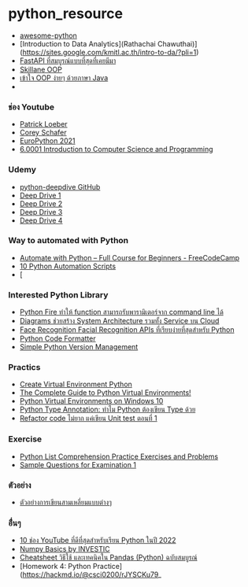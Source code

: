 # python_resource

- [awesome-python](https://github.com/vinta/awesome-python)
- [Introduction to Data Analytics](Rathachai Chawuthai)](https://sites.google.com/kmitl.ac.th/intro-to-da/?pli=1)
- [FastAPI ที่สมบูรณ์แบบที่สุดที่เคยมีมา](https://www.facebook.com/stackpython/posts/pfbid0K9RaqVDmYJwmitwBJVjpADAPy1erFkWacdgYmNrgFxYEW46VFuis8Nq6Q6rrphvMl)
- [Skillane OOP](https://www.skilllane.com/courses/class-and-object-in-java)
- [เข้าใจ OOP ง่ายๆ ด้วยภาษา Java](https://www.skilllane.com/courses/oop-with-java)
- 

### ช่อง Youtube
- [Patrick Loeber](https://www.youtube.com/c/PythonEngineer)
- [Corey Schafer](https://www.youtube.com/c/Coreyms)
- [EuroPython 2021](https://www.youtube.com/playlist?list=PL8uoeex94UhFuRtXhkqOrROsdNI6ejuiq)
- [6.0001 Introduction to Computer Science and Programming](https://www.youtube.com/playlist?list=PLUl4u3cNGP63WbdFxL8giv4yhgdMGaZNA)

### Udemy
- [python-deepdive GitHub](https://github.com/fbaptiste/python-deepdive)
- [Deep Drive 1](https://www.udemy.com/course/python-3-deep-dive-part-1/learn/lecture/7065310?start=0#overview)
- [Deep Drive 2](https://www.udemy.com/course/python-3-deep-dive-part-2/learn/lecture/10059290#overview)
- [Deep Drive 3](https://www.udemy.com/course/python-3-deep-dive-part-3/learn/lecture/11601094#overview)
- [Deep Drive 4](https://www.udemy.com/course/python-3-deep-dive-part-4/)

### Way to automated with Python
- [Automate with Python – Full Course for Beginners - FreeCodeCamp](https://www.youtube.com/watch?v=PXMJ6FS7llk)
- [10 Python Automation Scripts](https://www.techstarthailand.com/blog/detail/10-Python-Automation-Scripts-for-Your-Daily-Problems/2219)
- [

### Interested Python Library
- [Python Fire ทำให้ function สามารถรับพารามิเตอร์จาก command line ได้](https://github.com/google/python-fire)
- [Diagrams ช่วยสร้าง System Architecture รวมทั้ง Service บน Cloud](https://github.com/mingrammer/diagrams)
- [Face Recognition  Facial Recognition APIs ที่เรียบง่ายที่สุดสำหรับ Python](https://github.com/ageitgey/face_recognition)
- [Python Code Formatter](https://github.com/psf/black)
- [Simple Python Version Management](https://github.com/pyenv/pyenv)

### Practics
- [Create Virtual Environment Python](https://www.youtube.com/watch?v=TlObgM12TQQ&list=PLOLrQ9Pn6cazZScthXI-gMQv-YrDUMnlY)
- [The Complete Guide to Python Virtual Environments!](https://www.youtube.com/watch?v=KxvKCSwlUv8)
- [Python Virtual Environments on Windows 10](https://www.youtube.com/watch?v=dnNOjRA6FvQ)
- [Python Type Annotation: ทำไม Python ต้องเขียน Type ด้วย](https://yothinix.medium.com/python-type-annotation-%E0%B8%97%E0%B8%B3%E0%B9%84%E0%B8%A1-python-%E0%B8%95%E0%B9%89%E0%B8%AD%E0%B8%87%E0%B9%80%E0%B8%82%E0%B8%B5%E0%B8%A2%E0%B8%99-type-%E0%B8%94%E0%B9%89%E0%B8%A7%E0%B8%A2-2559187f94ed)
- [Refactor code ไม่ยาก แค่เขียน Unit test ตอนที่ 1](https://www.babelcoder.com/blog/articles/refactor-code-with-unit-testing-technique-1)


### Exercise 
- [Python List Comprehension Practice Exercises and Problems](https://www.tutorialsandyou.com/python/python-list-comprehension-practice-exercises-and-problems-101.html)
- [Sample Questions for Examination 1](https://w3.cs.jmu.edu/bernstdh/Web/CS345/study-aids/exam1-sample.php)

### ตัวอย่าง
- [ตัวอย่างการเขียนสามเหลี่ยมแบบต่างๆ](https://www.facebook.com/photo/?fbid=398679350752825&set=pcb.398680174086076)

### อื่่นๆ 
- [10 ช่อง YouTube ที่ดีที่สุดสำหรับเรียน Python ในปี 2022](https://stackpython.co/programming-news/10-youtube-python-2022)
- [Numpy Basics by INVESTIC](https://colab.research.google.com/drive/14__5bI4VGWGZmBA_OlW9ryM6YUTLGGB4?usp=sharing)
- [Cheatsheet วิธีใช้ และเทคนิคใน Pandas (Python) ฉบับสมบูรณ์](https://blog.datath.com/cheatsheet-pandas/)
- [Homework 4: Python Practice](https://hackmd.io/@csci0200/rJYSCKu79_


